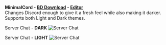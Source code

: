 **MinimalCord - [BD Download](https://betterdiscord.net/ghdl?id=3037) - [Editor](https://gibbu.me/themegen/minimalcord)**  
Changes Discord enough to give it a fresh feel while also making it darker. Supports both Light and Dark themes.

Server Chat - **DARK**
![Server Chat](https://i.imgur.com/ETbCZ1P.jpg)

Server Chat - **LIGHT**
![Server Chat](https://i.imgur.com/dexI8UV.jpg)

